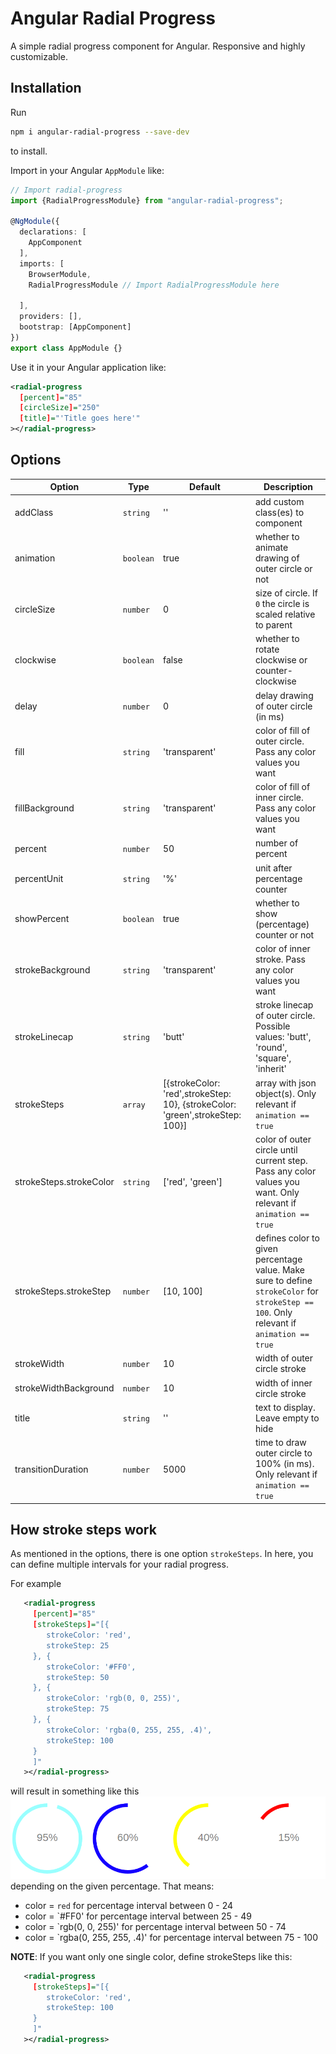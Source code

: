 # Angular Radial Progress

A simple radial progress component for Angular. Responsive and highly customizable. 

## Installation

Run 
```bash
npm i angular-radial-progress --save-dev
``` 
to install.

Import in your Angular `AppModule` like:
```typescript
// Import radial-progress
import {RadialProgressModule} from "angular-radial-progress";

@NgModule({
  declarations: [
    AppComponent
  ],
  imports: [
    BrowserModule,
    RadialProgressModule // Import RadialProgressModule here

  ],
  providers: [],
  bootstrap: [AppComponent]
})
export class AppModule {}
```

Use it in your Angular application like:
```xml
<radial-progress
  [percent]="85"
  [circleSize]="250"
  [title]="'Title goes here'"
></radial-progress>
```

## Options

Option | Type | Default | Description
--- | --- | --- | ---
addClass | `string` | '' | add custom class(es) to component
animation | `boolean` | true | whether to animate drawing of outer circle or not
circleSize | `number` | 0 | size of circle. If `0` the circle is scaled relative to parent
clockwise | `boolean` |  false | whether to rotate clockwise or counter-clockwise
delay | `number` | 0 | delay drawing of outer circle (in ms)
fill | `string` | 'transparent' | color of fill of outer circle. Pass any color values you want
fillBackground | `string` | 'transparent' | color of fill of inner circle. Pass any color values you want
percent | `number` | 50 | number of percent
percentUnit | `string` | '%' | unit after percentage counter
showPercent | `boolean` | true | whether to show (percentage) counter or not
strokeBackground | `string` | 'transparent' | color of inner stroke. Pass any color values you want
strokeLinecap | `string` | 'butt' | stroke linecap of outer circle. Possible values: 'butt', 'round', 'square', 'inherit'
strokeSteps | `array` | [{strokeColor: 'red',strokeStep: 10}, {strokeColor: 'green',strokeStep: 100}] | array with json object(s). Only relevant if `animation == true`
strokeSteps.strokeColor | `string` | ['red', 'green'] | color of outer circle until current step. Pass any color values you want. Only relevant if `animation == true`
strokeSteps.strokeStep | `number` | [10, 100] | defines color to given percentage value. Make sure to define `strokeColor` for `strokeStep == 100`. Only relevant if `animation == true`
strokeWidth | `number` | 10 | width of outer circle stroke
strokeWidthBackground | `number` | 10 | width of inner circle stroke
title | `string` | '' | text to display. Leave empty to hide
transitionDuration | `number` | 5000 | time to draw outer circle to 100% (in ms). Only relevant if `animation == true`

## How stroke steps work

As mentioned in the options, there is one option `strokeSteps`. In here, you can define multiple intervals for your radial progress.

For example
```xml
   <radial-progress
     [percent]="85"
     [strokeSteps]="[{
        strokeColor: 'red',
        strokeStep: 25
     }, {
        strokeColor: '#FF0',
        strokeStep: 50
     }, {
        strokeColor: 'rgb(0, 0, 255)',
        strokeStep: 75
     }, {
        strokeColor: 'rgba(0, 255, 255, .4)',
        strokeStep: 100
     }
     ]"
   ></radial-progress>
```
will result in something like this
![alt text](./src/assets/strokeStepsExample1.png "strokeSteps example 1")
depending on the given percentage. That means:
- color = `red` for percentage interval between 0 - 24
- color = `#FF0' for percentage interval between 25 - 49
- color = `rgb(0, 0, 255)' for percentage interval between 50 - 74
- color = `rgba(0, 255, 255, .4)' for percentage interval between 75 - 100

**NOTE**: If you want only one single color, define strokeSteps like this:
```xml
   <radial-progress
     [strokeSteps]="[{
        strokeColor: 'red',
        strokeStep: 100
     }
     ]"
   ></radial-progress>
```
